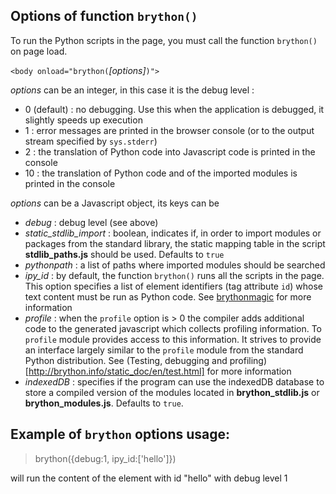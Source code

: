 Options of function `brython()`
-------------------------------

To run the Python scripts in the page, you must call the function `brython()`
on page load.

`<body onload="brython(`*[options]*`)">`

*options* can be an integer, in this case it is the debug level :

- 0 (default) : no debugging. Use this when the application is debugged, it
  slightly speeds up execution
- 1 : error messages are printed in the browser console (or to the output
  stream specified by `sys.stderr`)
- 2 : the translation of Python code into Javascript code is printed in the
  console
- 10 : the translation of Python code and of the imported modules is printed
  in the console

*options* can be a Javascript object, its keys can be

- *debug* : debug level (see above)
- *static\_stdlib\_import* : boolean, indicates if, in order to import modules
  or packages from the standard library, the static mapping table in the
  script __stdlib\_paths.js__ should be used. Defaults to `true`
- *pythonpath* : a list of paths where imported modules should be searched
- *ipy_id* : by default, the function `brython()` runs all the scripts in the
  page. This option specifies a list of element identifiers (tag attribute
  `id`) whose text content must be run as Python code. See
  [brythonmagic](https://github.com/kikocorreoso/brythonmagic) for more
  information
- *profile* : when the `profile` option is > 0 the compiler adds additional
  code to the generated javascript which collects profiling information. To
  `profile` module provides access to this information. It strives to provide
  an interface largely similar to the `profile` module from the standard
  Python distribution. See
  (Testing, debugging and profiling)[http://brython.info/static_doc/en/test.html]
  for more information
- *indexedDB* : specifies if the program can use the indexedDB database to
  store a compiled version of the modules located in __brython_stdlib.js__
  or __brython_modules.js__. Defaults to `true`.

Example of `brython` options usage:
-----------------------------------

>    brython({debug:1, ipy_id:['hello']})

will run the content of the element with id "hello" with debug level 1

